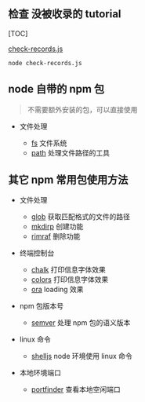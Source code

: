 ## 检查 没被收录的 tutorial

[TOC]

[check-records.js](./check-records.js)

```
node check-records.js
```

## node 自带的 npm 包

> 不需要额外安装的包，可以直接使用

- 文件处理

  - [fs](./tutorial/fs.js) 文件系统
  - [path](./tutorial/path.js) 处理文件路径的工具

## 其它 npm 常用包使用方法

- 文件处理

  - [glob](./tutorial/glob.js) 获取匹配格式的文件的路径
  - [mkdirp](./tutorial/mkdirp.js) 创建功能
  - [rimraf](./tutorial/rimraf.js) 删除功能

- 终端控制台

  - [chalk](./tutorial/chalk.js) 打印信息字体效果
  - [colors](./tutorial/colors.js) 打印信息字体效果
  - [ora](./tutorial/ora.js) loading 效果

- npm 包版本号

  - [semver](./tutorial/semver.js) 处理 npm 包的语义版本

- linux 命令

  - [shelljs](./tutorial/shelljs.js) node 环境使用 linux 命令

- 本地环境端口

  - [portfinder](./tutorial/portfinder.js) 查看本地空闲端口
